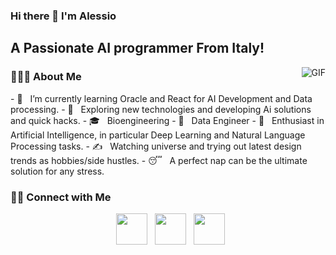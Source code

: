 ### Hi there 👋 I'm Alessio
<h2> A Passionate AI programmer From Italy! </h2>
<img align="right" alt="GIF" src="https://tenor.com/it/view/coding-gif-18655255"/>

<h3> 👨🏻‍💻 About Me </h3>
- 🔭 &nbsp; I’m currently learning Oracle and React for AI Development and Data processing.
- 🤔 &nbsp; Exploring new technologies and developing Ai solutions and quick hacks.
- 🎓 &nbsp; Bioengineering 
- 💼 &nbsp; Data Engineer
- 🌱 &nbsp; Enthusiast in Artificial Intelligence, in particular Deep Learning and Natural Language Processing tasks.
- ✍️ &nbsp; Watching universe and trying out latest design trends as hobbies/side hustles.
- 😴 &nbsp; A perfect nap can be the ultimate solution for any stress. 

<h3> 🤝🏻 Connect with Me </h3>

<p align="center">
&nbsp; <a href="https://www.instagram.com/alessio_lerede/" target="_blank" rel="noopener noreferrer"><img src="https://img.icons8.com/plasticine/100/000000/instagram-new.png" width="50" /></a>  
&nbsp; <a href="https://www.linkedin.com/in/alessio-lerede-6a9a75166/" target="_blank" rel="noopener noreferrer"><img src="https://img.icons8.com/plasticine/100/000000/linkedin.png" width="50" /></a>
&nbsp; <a href="mailto:alessiolerede@gmail.com" target="_blank" rel="noopener noreferrer"><img src="https://img.icons8.com/plasticine/100/000000/gmail.png"  width="50" /></a>
</p>
